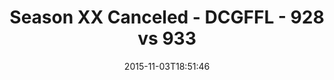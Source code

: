 ---
title: Season XX Canceled - DCGFFL - 928 vs 933
teams_score:
- team: 928
  score: 36
- team: 933
  score: 28
mvp: MopTop (Lime), Will Chappell (Navy)
game-ball: ''
season: 11
week: 7
date: '2015-11-03T18:51:46'
pageid: season-11-week-7-928-vs-933
---